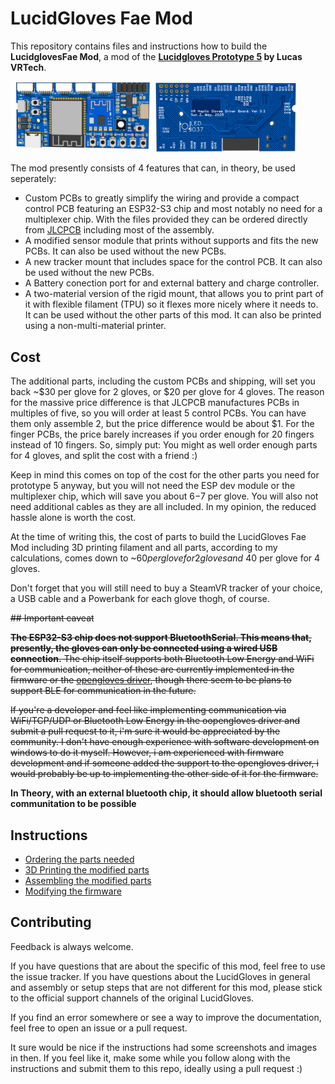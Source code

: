 # LucidGloves Fae Mod

This repository contains files and instructions how to build the **LucidglovesFae Mod**, a mod of the
**[Lucidgloves Prototype 5](https://github.com/LucidVR/lucidgloves/tree/proto5) by Lucas VRTech**.

<p>
  <a href="img/control-pcb-front.png"><img src="img/control-pcb-front.png" width="45%" /></a>
  <a href="img/control-pcb-back.png"><img src="img/control-pcb-back.png" width="45%" /></a>
</p>

The mod presently consists of 4 features that can, in theory, be used seperately:

* Custom PCBs to greatly simplify the wiring and provide a compact control PCB featuring an ESP32-S3 chip and 
  most notably no need for a multiplexer chip. With the files provided they can be ordered directly from
  [JLCPCB](https://jlcpcb.com/) including most of the assembly. 
* A modified sensor module that prints without supports and fits the new PCBs. It can also be used without the new PCBs.
* A new tracker mount that includes space for the control PCB. It can also be used without the new PCBs.
* A Battery conection port for and external battery and charge controller.
* A two-material version of the rigid mount, that allows you to print part of it with flexible filament (TPU) so it
  flexes more nicely where it needs to. It can be used without the other parts of this mod. It can also be printed using
  a non-multi-material printer. 

## Cost

The additional parts, including the custom PCBs and shipping, will set you back ~$30 per glove for 2 gloves, or 
$20 per glove for 4 gloves. The reason for the massive price difference is that JLCPCB manufactures PCBs in multiples
of five, so you will order at least 5 control PCBs. You can have them only assemble 2, but the price
difference would be about $1. For the finger PCBs, the price barely increases if you order enough for 20 fingers instead
of 10 fingers. So, simply put: You might as well order enough parts for 4 gloves, and split the cost with a friend :)

Keep in mind this comes on top of the cost for the other parts you need for prototype 5 anyway, but you will not need 
the ESP dev module or the multiplexer chip, which will save you about $6-$7 per glove. You will also not need additional
cables as they are all included. In my opinion, the reduced hassle alone is worth the cost.

At the time of writing this, the cost of parts to build the LucidGloves Fae Mod including 3D printing filament and
all parts, according to my calculations, comes down to ~$60 per glove for 2 gloves and ~$40 per glove for 4 gloves.

Don't forget that you will still need to buy a SteamVR tracker of your choice, a USB cable and a Powerbank for each
glove thogh, of course.  

~~## Important caveat~~

~~**The ESP32-S3 chip does not support BluetoothSerial. This means that, presently, the gloves can only
be connected using a wired USB connection.** The chip itself supports both Bluetooth Low Energy and WiFi for
communication, neither of these are currently implemented in the firmware or the 
[opengloves driver](https://github.com/LucidVR/opengloves-driver), though there seem to be plans to support
BLE for communication in the future.~~

~~If you're a developer and feel like implementing communication via WiFi/TCP/UDP or Bluetooth Low Energy in the
oopengloves driver and submit a pull request to it, i'm sure it would be appreciated by the community.
I don't have enough experience with software development on windows to do it myself. However, i am experienced
with firmware development and if someone added the support to the opengloves driver, i would probably be up to
implementing the other side of it for the firmware.~~

**In Theory, with an external bluetooth chip, it should allow bluetooth serial communitation to be possible**

## Instructions

- [Ordering the parts needed](docs/ordering_parts.md)
- [3D Printing the modified parts](docs/3d_printing.md)
- [Assembling the modified parts](docs/assembly.md)
- [Modifying the firmware](docs/firmware.md)

## Contributing

Feedback is always welcome.

If you have questions that are about the specific of this mod, feel free to use the issue tracker. If you have questions
about the LucidGloves in general and assembly or setup steps that are not different for this mod, please stick to the 
official support channels of the original LucidGloves.

If you find an error somewhere or see a way to improve the documentation, feel free to open an issue or a pull request.

It sure would be nice if the instructions had some screenshots and images in then. If you feel like it, make some while
you follow along with the instructions and submit them to this repo, ideally using a pull request :)
